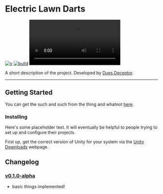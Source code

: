 
Electric Lawn Darts
===================
[![v]][tag] [![build]][v0.1.0-alpha]
<video autoplay src="https://cmu.box.com/shared/static/9ubgrb7dhggq0vim8i6593a80ccr0aqb.mov"></video>

A short description of the project.
Developed by [Dues Deceptor][site].


---

## Getting Started ##
You can get the such and such from the thing and whatnot [here][docs].



### Installing ###
Here's some placeholder text.
It will eventually be helpful to people trying to set up and configure their projects.

First up, get the correct version of Unity for your system via the [Unity Downloads][unity] webpage.


## Changelog ##
### [v0.1.0-alpha][] ###
- basic things implemented!

[unity]: <https://unity3d.com/get-unity/download/>
[docs]: <https://github.com/evan-erdos/electric-darts/wiki/>
[site]: <http://google.com/>
[v]: <https://img.shields.io/badge/version-0.1.0-blue.svg>
[tag]: <https://github.com/evan-erdos/electric-darts/releases/>
[build]: <https://img.shields.io/badge/build-passing-brightgreen.svg>
[v0.1.0-alpha]: <https://github.com/evan-erdos/electric-darts/releases/tag/v0.1.0-alpha/>



